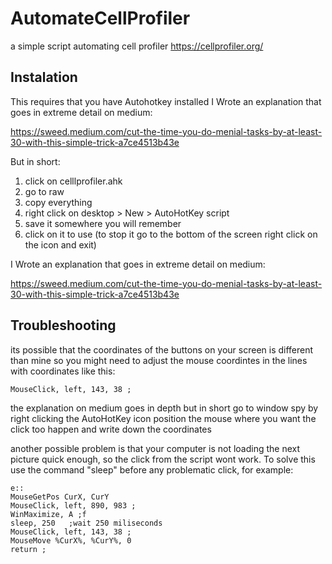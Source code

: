 # AutomateCellProfiler
a simple script automating cell profiler https://cellprofiler.org/

 ## Instalation
 This requires that you have Autohotkey installed
 I Wrote an explanation that goes in extreme detail on medium:

 https://sweed.medium.com/cut-the-time-you-do-menial-tasks-by-at-least-30-with-this-simple-trick-a7ce4513b43e

But in short:

1. click on celllprofiler.ahk
2. go to raw
3. copy everything
4. right click on desktop > New > AutoHotKey script
5. save it somewhere you will remember
6. click on it to use (to stop it go to the bottom of the screen right click on the icon and exit)



I Wrote an explanation that goes in extreme detail on medium:

 https://sweed.medium.com/cut-the-time-you-do-menial-tasks-by-at-least-30-with-this-simple-trick-a7ce4513b43e

## Troubleshooting

its possible that the coordinates of the buttons on your screen is different than mine so you might need to adjust the mouse coordintes in the lines with coordinates like this:
```
MouseClick, left, 143, 38 ;
```
the explanation on medium goes in depth but in short go to window spy by right clicking the AutoHotKey icon position the mouse where you want the click too happen and write down the coordinates

another possible problem is that your computer is not loading the next picture quick enough, so the click from the script wont work.  To solve this use the command "sleep" before any problematic click, for example:
```
e::
MouseGetPos CurX, CurY
MouseClick, left, 890, 983 ;
WinMaximize, A ;f
sleep, 250   ;wait 250 miliseconds
MouseClick, left, 143, 38 ;
MouseMove %CurX%, %CurY%, 0
return ;
